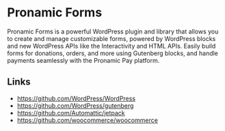 # Pronamic Forms

Pronamic Forms is a powerful WordPress plugin and library that allows you to create and manage customizable forms, powered by WordPress blocks and new WordPress APIs like the Interactivity and HTML APIs. Easily build forms for donations, orders, and more using Gutenberg blocks, and handle payments seamlessly with the Pronamic Pay platform.

## Links

- https://github.com/WordPress/WordPress
- https://github.com/WordPress/gutenberg
- https://github.com/Automattic/jetpack
- https://github.com/woocommerce/woocommerce
